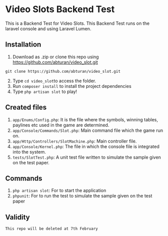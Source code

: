 # Video Slots Backend Test
This is a Backend Test for Video Slots. This Backend Test runs on the laravel console and using Laravel Lumen. 

## Installation
1. Download as .zip or clone this repo using https://github.com/abturan/video_slot.git
```console
git clone https://github.com/abturan/video_slot.git
```
2. Type ```cd video_slot```to access the folder.
3. Run ```composer install``` to install the project dependencies
4. Type ```php artisan slot``` to play!   


## Created files

1. ```app/Enums/Config.php```: It is the file where the symbols, winning tables, paylines etc used in the game are determined.
2. ```app/Console/Commands/Slot.php```: Main command file which the game run on.
3. ```app/Http/Controllers/SlotMachine.php```: Main controller file.
4. ```app/Console/Kernel.php```: The file in which the console file is integrated into the system.
4. ```tests/SlotTest.php```: A unit test file written to simulate the sample given on the test paper.

## Commands

1. ```php artisan slot```: For to start the application
1. ```phpunit```: For to run the test to simulate the sample given on the test paper

## Validity
    This repo will be deleted at 7th February
